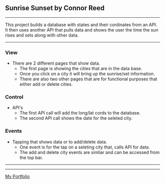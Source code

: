 
## Sunrise Sunset by Connor Reed

___

This project builds a database with states and their cordinates from an API. It then uses another API that pulls data and shows the user the time the sun rises and sets along with other data.
___
### View
- There are 2 different pages that show data.
	- The first page is showing the cities that are in the data base. 
	- Once you click on a city it will bring up the sunrise/set information.
	- There are also two other pages that are for functional purposes that either add or delete cities.

### Control
- API's
    - The first API call will add the long/lat cords to the database.
    - The second API call shows the date for the seleted city.

### Events
- Tapping that shows data or to add/delete data. 
	- One event is for the tap on a seleting city that, calls API for data. 
	- The add and delete city events are simliar and can be accessed from the top bar. 
___
___
[My Portfolio](https://calexreed.me/ "Connor Reeds Portfolio")
